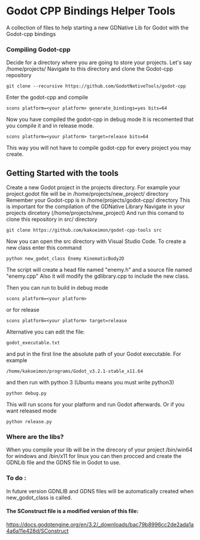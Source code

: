 # Godot CPP Bindings Helper Tools

A collection of files to help starting a new GDNative Lib for Godot with the Godot-cpp bindings

### Compiling Godot-cpp

Decide for a directory where you are going to store your projects.
Let's say /home/projects/
Navigate to this directory and clone the Godot-cpp repository
```
git clone --recursive https://github.com/GodotNativeTools/godot-cpp
```

Enter the godot-cpp and compile
```
scons platform=<your platform> generate_bindings=yes bits=64
```

Now you have compiled the godot-cpp in debug mode
It is recomented that you compile it and in release mode.
```
scons platform=<your platform> target=release bits=64
```

This way you will not have to compile godot-cpp for every project you may create.


## Getting Started with the tools

Create a new Godot project in the projects directory.
For example your project.godot file will be in /home/projects/new_project/ directory
Remember your Godot-cpp is in /home/projects/godot-cpp/ directory
This is important for the compilation of the GDNative Library
Navigate in your projects dircetory (/home/projects/new_project)
And run this comand to clone this repository in src/ directory
```
git clone https://github.com/kakoeimon/godot-cpp-tools src
```
Now you can open the src directory with Visual Studio Code.
To create a new class enter this command
```
python new_godot_class Enemy KinematicBody2D
```
The script will create a head file named "enemy.h" and a source file named "enemy.cpp" 
Also it will modify the gdlibrary.cpp to include the new class.

Then you can run to build in debug mode
```
scons platform=<your platform>
```
or for release 
```
scons platform=<your platform> target=release
```
Alternative you can edit the file:
```
godot_executable.txt
```
and put in the first line the absolute path of your Godot executable. For example
```
/home/kakoeimon/programs/Godot_v3.2.1-stable_x11.64
```
and then run with python 3 (Ubuntu means you must write python3)
```
python debug.py
```
This will run scons for your platform and run Godot afterwards.
Or if you want released mode
```
python release.py
```

### Where are the libs?
When you compile your lib will be in the direcory of your project /bin/win64 for windows and /bin/x11 for linux you can then procced and create the GDNLib file and the GDNS file in Godot to use.


### To do :
In future version GDNLIB and GDNS files will be automatically created when new_godot_class is called.

#### The SConstruct file is a modified version of this file:
https://docs.godotengine.org/en/3.2/_downloads/bac79b8996cc2de2ada1a4a6a11e428d/SConstruct
